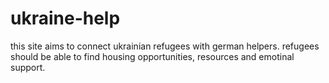 # ukraine-help


this site aims to connect ukrainian refugees with german helpers. 
refugees should be able to find housing opportunities, resources and emotinal support.
